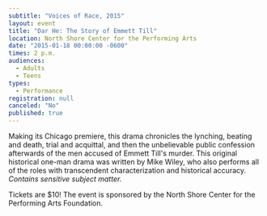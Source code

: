 ```yaml
---
subtitle: "Voices of Race, 2015"
layout: event
title: "Dar He: The Story of Emmett Till"
location: North Shore Center for the Performing Arts
date: "2015-01-18 00:00:00 -0600"
times: 2 p.m.
audiences: 
  - Adults
  - Teens
types: 
  - Performance
registration: null
canceled: "No"
published: true
---
```


Making its Chicago premiere, this drama chronicles the lynching, beating and death, trial and acquittal, and then the unbelievable public confession afterwards of the men accused of Emmett Till's murder. This original historical one-man drama was written by Mike Wiley, who also performs all of the roles with transcendent characterization and historical accuracy. *Contains sensitive subject matter.*

Tickets are $10! The event is sponsored by the North Shore Center for the Performing Arts Foundation.